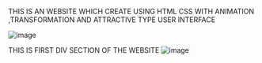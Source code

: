 
THIS IS AN WEBSITE WHICH CREATE USING HTML CSS WITH ANIMATION ,TRANSFORMATION AND ATTRACTIVE TYPE USER INTERFACE 

![image](https://github.com/AMAN-DIV/DEVELOPER-INTRO-CSS/assets/125110120/33b3cc99-08fc-4d19-bb47-7f81fa07dc65)


THIS IS FIRST DIV SECTION OF THE WEBSITE
![image](https://github.com/AMAN-DIV/DEVELOPER-INTRO-CSS/assets/125110120/7f79ddc2-19ac-441d-becf-820fb1139f7f)


